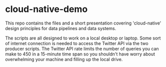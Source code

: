 # cloud-native-demo

This repo contains the files and a short presentation covering 'cloud-native' design principles for data pipelines and data systems.

The scripts are all designed to work on a local desktop or laptop.  Some sort of internet connection is needed to access the Twitter API via the two producer scripts.  The Twitter API rate limits the number of queries you can make to 450 in a 15-minute time span so you shouldn't have worry about overwhelming your machine and filling up the local drive.
